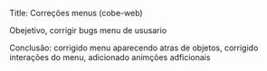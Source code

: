 Title: Correções menus  (cobe-web)

Obejetivo, corrigir bugs menu de ususario

Conclusão: corrigido menu aparecendo atras de objetos, corrigido interações do menu, adicionado animções  adficionais


